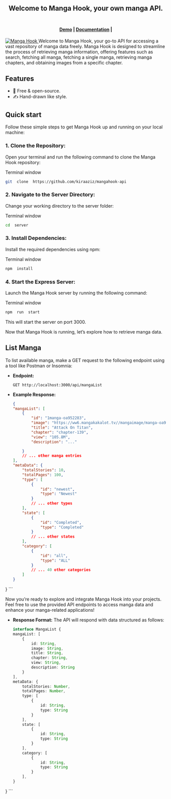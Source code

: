 
<div align="center">
  <h2>
   Welcome to Manga Hook, your own manga API. </br>
  <br />
  </h2>
</div>
<h4 align="center">
  <a href="https://mangahook.vercel.app">Demo</a> |
  <a href="https://mangahook-api.vercel.app">Documentation</a> |
</h4>

<a href="https://mangahook.vercel.app" target="_blank" rel="noopener">
  <picture>
    <img alt="Manga Hook" src="https://mangahook-api.vercel.app/screenshot/list.png" />
  </picture>
</a>
Welcome to Manga Hook, your go-to API for accessing a vast repository of manga data freely. Manga Hook is designed to streamline the process of retrieving manga information, offering features such as search, fetching all manga, fetching a single manga, retrieving manga chapters, and obtaining images from a specific chapter.

## Features

- 💯&nbsp;Free & open-source.
- ✍️&nbsp;Hand-drawn like style.

## Quick start

Follow these simple steps to get Manga Hook up and running on your local machine:

### 1.  **Clone the Repository:**

Open your terminal and run the following command to clone the Manga Hook repository:

Terminal window

```bash
git  clone  https://github.com/kiraaziz/mangahook-api
```

### 2.  **Navigate to the Server Directory:**

Change your working directory to the server folder:

Terminal window

```bash
cd  server
```

### 3.  **Install Dependencies:**

Install the required dependencies using npm:

Terminal window

```bash
npm  install
```

### 4.  **Start the Express Server:**

Launch the Manga Hook server by running the following command:

Terminal window

```bash
npm  run  start
```

This will start the server on port 3000.

Now that Manga Hook is running, let’s explore how to retrieve manga data.

## List Manga

To list available manga, make a GET request to the following endpoint using a tool like Postman or Insomnia:

- **Endpoint:**

    ```http
    GET http://localhost:3000/api/mangaList
    ```

- **Example Response:**

    ```json
    {
    "mangaList": [
        {
            "id": "1manga-oa952283",
            "image": "https://ww6.mangakakalot.tv//mangaimage/manga-oa952283.jpg",
            "title": "Attack On Titan",
            "chapter": "chapter-139",
            "view": "105.8M",
            "description": "..."

        }
        // ... other manga entries
    ],
    "metaData": {
        "totalStories": 10,
        "totalPages": 100,
        "type": [
            {
                "id": "newest",
                "type": "Newest"
            }
            // ... other types
        ],
        "state": [
            {
                "id": "Completed",
                "type": "Completed"
            }
            // ... other states
        ],
        "category": [
            {
                "id": "all",
                "type": "ALL"
            }
            // ... 40 other categories
        ]
    }

}
    ```

Now you’re ready to explore and integrate Manga Hook into your projects. Feel free to use the provided API endpoints to access manga data and enhance your manga-related applications!

- **Response Format:**  The API will respond with data structured as follows:

    ```ts
    interface MangaList {
    mangaList: [
        {
            id: String,
            image: String,
            title: String,
            chapter: String,
            view: String,
            description: String
        }
    ],
    metaData: {
        totalStories: Number,
        totalPages: Number,
        type: [
            {
                id: String,
                type: String
            }
        ],
        state: [
            {
                id: String,
                type: String
            }
        ],
        category: [
            {
                id: String,
                type: String
            }
        ],
    }

}
    ```
